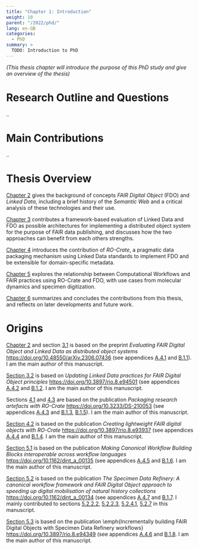 ```yaml
---
title: "Chapter 1: Introduction"
weight: 10
parent: "/2022/phd/"
lang: en-GB
categories:
  - PhD
summary: > 
  TODO: Introduction to PhD
---
```


_(This thesis chapter will introduce the purpose of this PhD study and give an overview of the thesis)_


# Research Outline and Questions

_.._

# Main Contributions

_.._

# Thesis Overview

[Chapter 2](../../../2023/phd/background/) gives the background of concepts _FAIR Digital Object_ (FDO) and _Linked Data_, including a brief history of the _Semantic Web_ and a critical analysis of these technologies and their use. 

[Chapter 3](../../../2023/phd/fdo-and-linked-data/) contributes a framework-based evaluation of Linked Data and FDO as possible architectures for implementing a distributed object system for the purpose of FAIR data publishing, and discusses how the two approaches can benefit from each others strengths. 

[Chapter 4](../../../2023/phd/ro-crate/) introduces the contribution of _RO-Crate_, a pragmatic data packaging mechanism using Linked Data standards to implement FDO and be extensible for domain-specific metadata.  

[Chapter 5](../../../2023/phd/workflows/) explores the relationship between Computational Workflows and FAIR practices using RO-Crate and FDO, with use cases from molecular dynamics and specimen digitization. 

[Chapter 6](../conclusions/) summarizes and concludes the contributions from this thesis, and reflects on later developments and future work.

# Origins

[Chapter 2](../../../2023/phd/background/) and section [3.1](../../../2023/phd/evaluating-fdo/) is based on the preprint _Evaluating FAIR Digital Object and Linked Data as distributed object systems_ <https://doi.org/10.48550/arXiv.2306.07436>  (see appendices [A.4.1](../acknowledgements/#fdo) and [B.1.1](../contributions/#fdo)). I am the main author of this manuscript.

[Section 3.2](../updating-ld-for-fdo/) is based on _Updating Linked Data practices for FAIR Digital Object principles_ <https://doi.org/10.3897/rio.8.e94501> (see appendices [A.4.2](../acknowledgements/#updating-ld) and [B.1.2](../contributions/#updating-ld). I am the main author of this manuscript.

Sections [4.1](../ro-crate/) and [4.3](../ro-crate/formalizing/) are based on the publication _Packaging research artefacts with RO-Crate_ <https://doi.org/10.3233/DS-210053> (see appendices 
[A.4.3](../acknowledgements/#packagingrocrate-ld) and [B.1.3](../contributions/#packagingrocrate), [B.1.5](../contributions/#packagingrocrate)). I am the main author of this manuscript.

[Section 4.2](../fdo-with-ro-crate/) is based on the publication _Creating lightweight FAIR digital objects with RO-Crate_ <https://doi.org/10.3897/rio.8.e93937> (see appendices 
[A.4.4](../acknowledgements/#lightweight) and [B.1.4](../contributions/#lightweight). I am the main author of this manuscript.

[Section 5.1](../canonical-workflow-building-blocks/) is based on the publication _Making Canonical Workflow Building Blocks interoperable across workflow languages_ 
<https://doi.org/10.1162/dint_a_00135> (see appendices 
[A.4.5](../acknowledgements/#canonical) and [B.1.6](../contributions/#canonical).  I am the main author of this manuscript.

[Section 5.2](../specimen-data-refinery/) is based on the publication _The Specimen Data Refinery: A canonical workflow framework and FAIR Digital Object approach to speeding up digital mobilisation of natural history collections_
<https://doi.org/10.1162/dint_a_00134> 
(see appendices [A.4.7](../acknowledgements/#refinery) and [B.1.7](../contributions/#refinery). I mainly contributed to sections 
[5.2.2.2](../specimen-data-refinery/#workflow-management-systems-and-canonical-workflows-for-research), [5.2.2.3](../specimen-data-refinery/#fair-packaging-of-researchworkflow-objects-with-ro-crate), [5.2.4.1](../specimen-data-refinery/#fdo-types), [5.2.7](../specimen-data-refinery/#discussion) in this manuscript.

[Section 5.3](../incrementally-building-fdos/) is based on the publication \emph{Incrementally building FAIR Digital Objects with Specimen Data Refinery workflows} <https://doi.org/10.3897/rio.8.e94349> 
(see appendices [A.4.6](../acknowledgements/#incrementally-fdo) and [B.1.8](../contributions/#incrementally-fdo). I am the main author of this manuscript.
